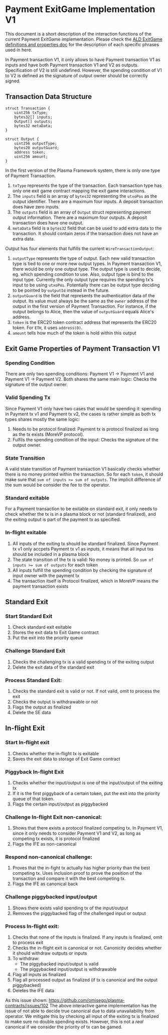 # Payment ExitGame Implementation V1

This document is a short description of the interaction functions of the current Payment ExitGame implementation. Please check the [ALD ExitGame definitions and properties doc](./ald-exit-game-definitions-and-properties.md) for the description of each specific phrases used in here.

In Payment transaction V1, it only allows to have Payment transaction V1 as inputs and have both Payment transaction V1 and V2 as outputs. Specification of V2 is still undefined. However, the spending condition of V1 to V2 is defined as the signature of output owner should be correctly signed.

## Transaction Data Structure
```
struct Transaction {
    uint256 txType;
    bytes32[] inputs;
    Output[] outputs;
    bytes32 metaData;
}

struct Output {
    uint256 outputType;
    bytes20 outputGuard;
    address token;
    uint256 amount;
}
```

In the first version of the Plasma Framework system, there is only one type of Payment Transaction. 
1. `txType` represents the type of the transaction. Each transaction type has only one exit game contract mapping the exit game interactions. 
1. The `inputs` field is an array of `bytes32` representing the `utxoPos` as the output identifier. There are a maximum four inputs. A deposit transaction does have zero inputs.
1. The `outputs` field is an array of `Output` struct representing payment output information. There are a maximum four outputs.  A deposit transaction does have one output.
1. `metaData` field is a `bytes32` field that can be used to add extra data to the transaction. It should contain zeros if the transaction does not have an extra data.

Output has four elements that fulfills the current `WireTransactionOutput`:
1. `outputType` represents the type of output. Each new valid transaction type is tied to one or more new output types. In Payment transaction V1, there would be only one output type. The output type is used to decide, eg. which spending condition to use. Also, output type is bind to the input type. Currently the only output type requires the spending tx's input to be using `utxoPos`. Potentially there can be output type deciding to be pointed by `outputId` instead in the future.
1. `outputGuard` is the field that represents the authentication data of the output. Its value must always be the same as the `owner` address of the output in the first version of Payment Transaction. For instance, if the output belongs to Alice, then the value of `outputGuard` equals Alice's address.
1. `token` is the ERC20 token contract address that represents the ERC20 token. For `ETH`, it uses `address(0)`.
1. `amount` tells how much of the token is hold within this output

## Exit Game Properties of Payment Transaction V1

### Spending Condition
There are only two spending conditions: Payment V1 -> Payment V1 and Payment V1 -> Payment V2. Both shares the same main logic: Checks the signature of the output owner.

### Valid Spending Tx
Since Payment V1 only have two cases that would be spending it: spending in Payment tx v1 and Payment tx v2, the cases is rather simple as both tx types shares mostly the same logic:

1. Needs to be protocol finalized: Payment tx is protocol finalized as long as the tx exists (MoreVP protocol).
1. Fulfils the spending condition of the input: Checks the signature of the output owner.

### State Transition
A valid state transition of Payment transaction V1 basically checks whether there is no money printed within the transaction. So for each `token`, it should make sure that `sum of inputs >= sum of outputs`. The implicit difference of the sum would be consider the fee to the operator.

### Standard exitable
For a Payment transaction to be exitable on standard exit, it only needs to check whether the tx is in a plasma block or not (standard finalized), and the exiting output is part of the payment tx as specified.

### In-flight exitable
1. All inputs of the exiting tx should be standard finalized. Since Payment tx v1 only accpets Payment tx v1 as inputs, it means that all input txs should be included in a plasma block
1. The state transition of the tx is valid: No money is printed. So `sum of inputs >= sum of outputs` for each token
1. All inputs fulfill the spending condition by checking the signature of input owner with the payment tx
1. The transaction itself is Protocol finalized, which in MoreVP means the payment transaction exists

## Standard Exit

### Start Standard Exit
1. Check standard exit exitable
1. Stores the exit data to Exit Game contract
1. Put the exit into the priority queue

### Challenge Standard Exit
1. Checks the challenging tx is a valid spending tx of the exiting output
1. Delete the exit data of the standard exit

### Process Standard Exit:
1. Checks the standard exit is valid or not. If not valid, omit to process the exit
1. Checks the output is withdrawable or not
1. Flags the output as finalized
1. Delete the SE data

## In-flight Exit

### Start In-flight exit
1. Checks whether the in-flight tx is exitable
1. Saves the exit data to storage of Exit Game contract
### Piggyback In-flight Exit
1. Checks whether the input/output is one of the input/output of the exiting tx
1. If it is the first piggyback of a certain token, put the exit into the priority queue of that token.
1. Flags the certain input/output as piggybacked

### Challenge In-flight Exit non-canonical:
1. Shows that there exists a protocol finalized competing tx. In Payment V1, since it only needs to consider Payment V1 and V2, as long as competing tx exists, it is protocol finalized
1. Flags the IFE as non-canonical

### Respond non-canonical challenge:
1. Proves that the in-fight tx actually has higher priority than the best competing tx. Uses inclusion proof to prove the position of the transaction and compare it with the best competing tx.
1. Flags the IFE as canonical back

### Challenge piggybacked input/output
1. Shows there exists valid spending tx of the input/output
1. Removes the piggybacked flag of the challenged input or output

### Process In-flight exit:
1. Checks that none of the inputs is finalized. If any inputs is finalized, omit to process exit
1. Checks the in-flight exit is canonical or not. Canonicity decides whether it should withdraw outputs or inputs
1. To withdraw:
    - The piggybacked input/output is valid
    - The piggybacked input/output is withdrawable
1. Flag all inputs as finalized
1. Flag all processed output as finalized (if tx is canonical and the output piggybacked)
1. Deletes the IFE data

As this issue shown: https://github.com/omisego/plasma-contracts/issues/102
The above interactive game implementation has the issue of not able to decide true canonical due to data unavailability from operator. We mitigate this by checking all input of the exiting tx is finalized to make sure no double spending exists. However, this is not a _real_ canonical if we consider the priority of tx can be gamed.
 
